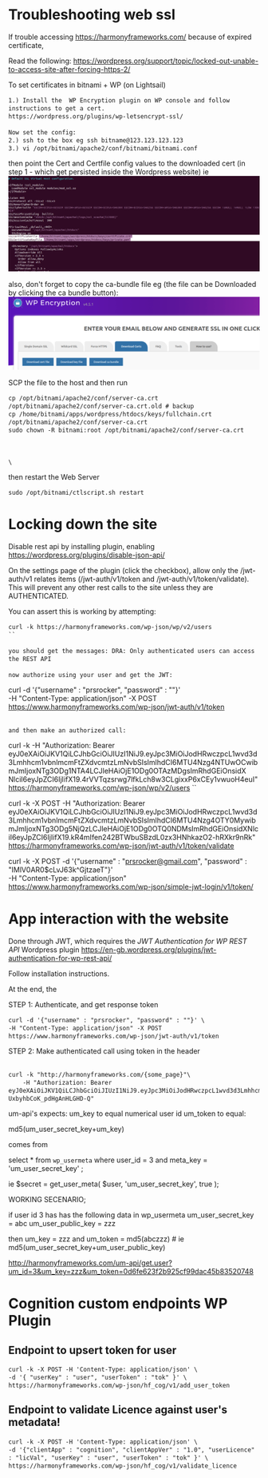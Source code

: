 

# Troubleshooting web ssl

If trouble accessing https://harmonyframeworks.com/ because of expired certificate,

Read the following:
https://wordpress.org/support/topic/locked-out-unable-to-access-site-after-forcing-https-2/


To set certificates in bitnami + WP (on Lightsail)
```
1.) Install the  WP Encryption plugin on WP console and follow instructions to get a cert.
https://wordpress.org/plugins/wp-letsencrypt-ssl/

Now set the config:
2.) ssh to the box eg ssh bitname@123.123.123.123
3.) vi /opt/bitnami/apache2/conf/bitnami/bitnami.conf
```

then point the Cert and Certfile config values to the downloaded cert (in step 1 - which get persisted inside the Wordpress website) ie
![ssl.png](ssl.png) 


also, don't forget to copy the ca-bundle file eg (the file can be Downloaded by clicking the ca bundle button): 
![ca-bundle.png](ca-bundle.png) 


SCP the file to the host and then run
```
cp /opt/bitnami/apache2/conf/server-ca.crt /opt/bitnami/apache2/conf/server-ca.crt.old # backup
cp /home/bitnami/apps/wordpress/htdocs/keys/fullchain.crt /opt/bitnami/apache2/conf/server-ca.crt
sudo chown -R bitnami:root /opt/bitnami/apache2/conf/server-ca.crt



\

```
then restart the Web Server 

```
sudo /opt/bitnami/ctlscript.sh restart
```
# Locking down the site
Disable rest api by installing plugin, enabling
https://wordpress.org/plugins/disable-json-api/

On the settings page of the plugin (click the checkbox), allow only the  /jwt-auth/v1 relates items (/jwt-auth/v1/token and  /jwt-auth/v1/token/validate). 
This will prevent any other rest calls to the site unless they are AUTHENTICATED.

You can assert this is working by attempting:
```
curl -k https://harmonyframeworks.com/wp-json/wp/v2/users
``

you should get the messages: DRA: Only authenticated users can access the REST API

now authorize using your user and get the JWT: 
```
curl -d '{"username" : "prsrocker", "password" : ""}' \
-H "Content-Type: application/json" -X POST https://www.harmonyframeworks.com/wp-json/jwt-auth/v1/token
```

and then make an authorized call:
```
curl -k -H "Authorization: Bearer eyJ0eXAiOiJKV1QiLCJhbGciOiJIUzI1NiJ9.eyJpc3MiOiJodHRwczpcL1wvd3d3Lmhhcm1vbnlmcmFtZXdvcmtzLmNvbSIsImlhdCI6MTU4Nzg4NTUwOCwibmJmIjoxNTg3ODg1NTA4LCJleHAiOjE1ODg0OTAzMDgsImRhdGEiOnsidX
NlciI6eyJpZCI6IjIifX19.4rVVTqzsrwg7lfkLch8w3CLgixxP6xCEy1vwuoH4euI" \
https://harmonyframeworks.com/wp-json/wp/v2/users 
``

curl -k -X POST -H "Authorization: Bearer eyJ0eXAiOiJKV1QiLCJhbGciOiJIUzI1NiJ9.eyJpc3MiOiJodHRwczpcL1wvd3d3Lmhhcm1vbnlmcmFtZXdvcmtzLmNvbSIsImlhdCI6MTU4Nzg4OTY0MywibmJmIjoxNTg3ODg5NjQzLCJleHAiOjE1ODg0OTQ0NDMsImRhdGEiOnsidXNlciI6eyJpZCI6IjIifX19.kR4mIfen242BTWbuSBzdL0zx3HNhkazO2-hRXkr9nRk" \
https://harmonyframeworks.com/wp-json/jwt-auth/v1/token/validate




curl -k  -X POST  -d '{"username" : "prsrocker@gmail.com", "password" : "IMlV0AR0$cLvJ63k^GjtzaeT"}' \
-H "Content-Type: application/json" https://www.harmonyframeworks.com/wp-json/simple-jwt-login/v1/token/


# App interaction with the website

Done through JWT, which requires the *JWT Authentication for WP REST API* Wordpress plugin
https://en-gb.wordpress.org/plugins/jwt-authentication-for-wp-rest-api/

Follow installation instructions.

At the end, the

STEP 1: Authenticate, and get response token
```
curl -d '{"username" : "prsrocker", "password" : ""}' \
-H "Content-Type: application/json" -X POST https://www.harmonyframeworks.com/wp-json/jwt-auth/v1/token
```

STEP 2: Make authenticated call using token in the header
```

curl -k "http://harmonyframeworks.com/{some_page}"\
    -H "Authorization: Bearer eyJ0eXAiOiJKV1QiLCJhbGciOiJIUzI1NiJ9.eyJpc3MiOiJodHRwczpcL1wvd3d3Lmhhcm1vbnlmcmFtZXdvcmtzLmNvbSIsImlhdCI6MTU4NzYyMjkxNywibmJmIjoxNTg3NjIyOTE3LCJleHAiOjE1ODgyMjc3MTcsImRhdGEiOnsidXNlciI6eyJpZCI6IjMifX19.veVp52srkpvWh0Fb7gY-UxbyhbCoK_pdHgAnHLGHD-Q" 
```



um-api's expects:
um_key to equal numerical user id
um_token to equal:

md5(um_user_secret_key+um_key)


comes from 

select * from  `wp_usermeta` where user_id = 3
and meta_key = 'um_user_secret_key'
;

ie 
$secret = get_user_meta( $user, 'um_user_secret_key', true );






WORKING SECENARIO;

if user id 3 has has the following data in wp_usermeta
um_user_secret_key = abc
um_user_public_key = zzz


then um_key = zzz
and um_token = md5(abczzz) # ie md5(um_user_secret_key+um_user_public_key)

http://harmonyframeworks.com/um-api/get.user?um_id=3&um_key=zzz&um_token=0d6fe623f2b925cf99dac45b83520748


# Cognition custom endpoints WP Plugin


## Endpoint to upsert token for user
```
curl -k -X POST -H 'Content-Type: application/json' \
-d '{ "userKey" : "user", "userToken" : "tok" }' \
https://harmonyframeworks.com/wp-json/hf_cog/v1/add_user_token
```



## Endpoint to validate Licence against user's metadata!

```
curl -k -X POST -H 'Content-Type: application/json' \
-d '{"clientApp" : "cognition", "clientAppVer" : "1.0", "userLicence" : "licVal", "userKey" : "user", "userToken" : "tok" }' \
https://harmonyframeworks.com/wp-json/hf_cog/v1/validate_licence
```